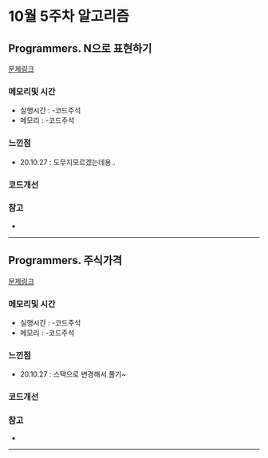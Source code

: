 # 10월 5주차 알고리즘

## Programmers. N으로 표현하기 

[문제링크](https://programmers.co.kr/learn/courses/30/lessons/42895)

### 메모리및 시간
* 실행시간 : -코드주석 
* 메모리 : -코드주석 

### 느낀점
* 20.10.27 : 도무지모르겠는데용..

### 코드개선 


### 참고
*

---

## Programmers. 주식가격 

[문제링크](https://programmers.co.kr/learn/courses/30/lessons/42584)

### 메모리및 시간
* 실행시간 : -코드주석 
* 메모리 : -코드주석 

### 느낀점
* 20.10.27 : 스택으로 변경해서 풀기~

### 코드개선 


### 참고
*

---


